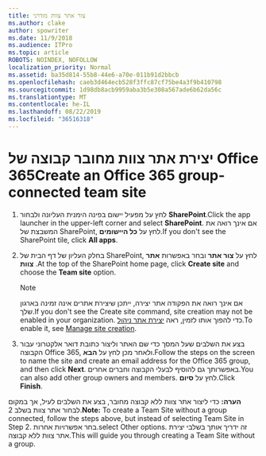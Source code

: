 ```yaml
---
title: צור אתר צוות מודרני
ms.author: clake
author: spowriter
ms.date: 11/9/2018
ms.audience: ITPro
ms.topic: article
ROBOTS: NOINDEX, NOFOLLOW
localization_priority: Normal
ms.assetid: ba35d814-55b8-44e6-a70e-011b91d2bbcb
ms.openlocfilehash: caeb3d464ecb528f3ffc87cf75be4a3f9b410798
ms.sourcegitcommit: 1d98db8acb9959aba3b5e308a567ade6b62da56c
ms.translationtype: MT
ms.contentlocale: he-IL
ms.lasthandoff: 08/22/2019
ms.locfileid: "36516318"
---
```

# <a name="create-an-office-365-group-connected-team-site"></a><span data-ttu-id="d8382-102">יצירת אתר צוות מחובר קבוצה של Office 365</span><span class="sxs-lookup"><span data-stu-id="d8382-102">Create an Office 365 group-connected team site</span></span>

1. <span data-ttu-id="d8382-103">לחץ על מפעיל יישום בפינה הימנית העליונה ולבחור **SharePoint**.</span><span class="sxs-lookup"><span data-stu-id="d8382-103">Click the app launcher in the upper-left corner and select **SharePoint**.</span></span> <span data-ttu-id="d8382-104">אם אינך רואה את המשבצת של SharePoint, לחץ על **כל היישומים**.</span><span class="sxs-lookup"><span data-stu-id="d8382-104">If you don't see the SharePoint tile, click **All apps**.</span></span>
    
2. <span data-ttu-id="d8382-105">בחלק העליון של דף הבית של SharePoint, לחץ על **צור אתר** ובחר באפשרות **אתר צוות** .</span><span class="sxs-lookup"><span data-stu-id="d8382-105">At the top of the SharePoint home page, click **Create site** and choose the **Team site** option.</span></span> 
    
    > [!NOTE]
    > <span data-ttu-id="d8382-106">אם אינך רואה את הפקודה אתר יצירה, ייתכן שיצירת אתרים אינה זמינה בארגון שלך.</span><span class="sxs-lookup"><span data-stu-id="d8382-106">If you don't see the Create site command, site creation may not be enabled in your organization.</span></span> <span data-ttu-id="d8382-107">כדי להפוך אותו לזמין, ראה [יצירת אתר ניהול](https://go.microsoft.com/fwlink/?linkid=2009644).</span><span class="sxs-lookup"><span data-stu-id="d8382-107">To enable it, see [Manage site creation](https://go.microsoft.com/fwlink/?linkid=2009644).</span></span> 
  
3. <span data-ttu-id="d8382-108">בצע את השלבים שעל המסך כדי שם האתר וליצור כתובת דואר אלקטרוני עבור הקבוצה Office 365, ולאחר מכן לחץ על **הבא**.</span><span class="sxs-lookup"><span data-stu-id="d8382-108">Follow the steps on the screen to name the site and create an email address for the Office 365 group, and then click **Next**.</span></span> <span data-ttu-id="d8382-109">באפשרותך גם להוסיף לבעלי הקבוצה וחברים אחרים.</span><span class="sxs-lookup"><span data-stu-id="d8382-109">You can also add other group owners and members.</span></span> <span data-ttu-id="d8382-110">לחץ על **סיום**.</span><span class="sxs-lookup"><span data-stu-id="d8382-110">Click **Finish**.</span></span>
  
 <span data-ttu-id="d8382-111">**הערה:** כדי ליצור אתר צוות ללא קבוצה מחובר, בצע את השלבים לעיל, אך במקום לבחור אתר צוות בשלב 2.</span><span class="sxs-lookup"><span data-stu-id="d8382-111">**Note:** To create a Team Site without a group connected, follow the steps above, but instead of selecting Team Site in Step 2.</span></span> <span data-ttu-id="d8382-112">בחר אפשרויות אחרות.</span><span class="sxs-lookup"><span data-stu-id="d8382-112">select Other options.</span></span> <span data-ttu-id="d8382-113">זה ידריך אותך בשלבי יצירת אתר צוות ללא קבוצה.</span><span class="sxs-lookup"><span data-stu-id="d8382-113">This will guide you through creating a Team Site without a group.</span></span> 
    


